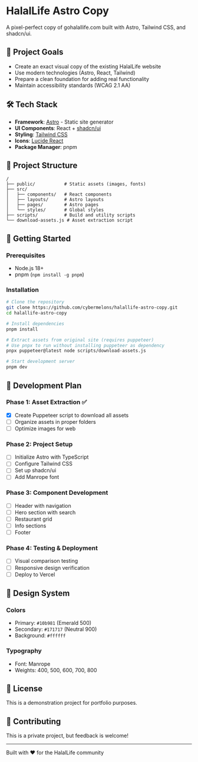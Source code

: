 # HalalLife Astro Copy

A pixel-perfect copy of gohalallife.com built with Astro, Tailwind CSS, and shadcn/ui.

## 🎯 Project Goals

- Create an exact visual copy of the existing HalalLife website
- Use modern technologies (Astro, React, Tailwind)
- Prepare a clean foundation for adding real functionality
- Maintain accessibility standards (WCAG 2.1 AA)

## 🛠️ Tech Stack

- **Framework**: [Astro](https://astro.build/) - Static site generator
- **UI Components**: React + [shadcn/ui](https://ui.shadcn.com/)
- **Styling**: [Tailwind CSS](https://tailwindcss.com/)
- **Icons**: [Lucide React](https://lucide.dev/)
- **Package Manager**: pnpm

## 📁 Project Structure

```
/
├── public/           # Static assets (images, fonts)
├── src/
│   ├── components/   # React components
│   ├── layouts/      # Astro layouts
│   ├── pages/        # Astro pages
│   └── styles/       # Global styles
├── scripts/          # Build and utility scripts
└── download-assets.js # Asset extraction script
```

## 🚀 Getting Started

### Prerequisites

- Node.js 18+
- pnpm (`npm install -g pnpm`)

### Installation

```bash
# Clone the repository
git clone https://github.com/cybermelons/halallife-astro-copy.git
cd halallife-astro-copy

# Install dependencies
pnpm install

# Extract assets from original site (requires puppeteer)
# Use pnpx to run without installing puppeteer as dependency
pnpx puppeteer@latest node scripts/download-assets.js

# Start development server
pnpm dev
```

## 📝 Development Plan

### Phase 1: Asset Extraction ✅
- [x] Create Puppeteer script to download all assets
- [ ] Organize assets in proper folders
- [ ] Optimize images for web

### Phase 2: Project Setup
- [ ] Initialize Astro with TypeScript
- [ ] Configure Tailwind CSS
- [ ] Set up shadcn/ui
- [ ] Add Manrope font

### Phase 3: Component Development
- [ ] Header with navigation
- [ ] Hero section with search
- [ ] Restaurant grid
- [ ] Info sections
- [ ] Footer

### Phase 4: Testing & Deployment
- [ ] Visual comparison testing
- [ ] Responsive design verification
- [ ] Deploy to Vercel

## 🎨 Design System

### Colors
- Primary: `#10b981` (Emerald 500)
- Secondary: `#171717` (Neutral 900)
- Background: `#ffffff`

### Typography
- Font: Manrope
- Weights: 400, 500, 600, 700, 800

## 📄 License

This is a demonstration project for portfolio purposes.

## 🤝 Contributing

This is a private project, but feedback is welcome!

---

Built with ❤️ for the HalalLife community